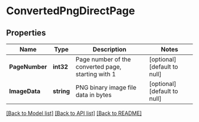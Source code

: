 # ConvertedPngDirectPage

## Properties
Name | Type | Description | Notes
------------ | ------------- | ------------- | -------------
**PageNumber** | **int32** | Page number of the converted page, starting with 1 | [optional] [default to null]
**ImageData** | **string** | PNG binary image file data in bytes | [optional] [default to null]

[[Back to Model list]](../README.md#documentation-for-models) [[Back to API list]](../README.md#documentation-for-api-endpoints) [[Back to README]](../README.md)



